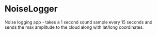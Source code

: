 # NoiseLogger
Noise logging app - takes a 1 second sound sample every 15 seconds and sends the max amplitude to the cloud along with lat/long coordinates.
